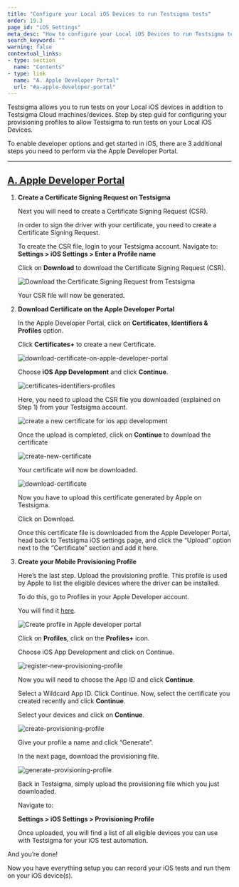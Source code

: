 ```yaml
---
title: "Configure your Local iOS Devices to run Testsigma tests"
order: 19.3
page_id: "iOS Settings"
meta_desc: "How to configure your Local iOS Devices to run Testsigma tests"
search_keyword: ""
warning: false
contextual_links:
- type: section
  name: "Contents"
- type: link
  name: "A. Apple Developer Portal"
  url: "#a-apple-developer-portal"
---
```


Testsigma allows you to run tests on your Local iOS devices in addition to Testsigma Cloud machines/devices. Step by step guid for configuring your provisioning profiles to allow Testsigma to run tests on your Local iOS Devices.

To enable developer options and get started in iOS, there are 3 additional steps you need to perform via the Apple Developer Portal.

---
## [A. Apple Developer Portal](#a-apple-developer-portal)

1. **Create a Certificate Signing Request on Testsigma**
   
    Next you will need to create a Certificate Signing Request (CSR).
    
    In order to sign the driver with your certificate, you need to create a Certificate Signing Request.

    To create the CSR file, login to your Testsigma account. Navigate to: **Settings > iOS Settings > Enter a Profile name**

    Click on **Download** to download the Certificate Signing Request (CSR).

    ![Download the Certificate Signing Request from Testsigma](https://docs.testsigma.com/images/tutorials/automate-ios-apps-using-local-devices/download-csr-testsigma.png)

    Your CSR file will now be generated.

2. **Download Certificate on the Apple Developer Portal**

    In the Apple Developer Portal, click on **Certificates, Identifiers & Profiles** option.

    Click **Certificates+** to create a new Certificate.

    ![download-certificate-on-apple-developer-portal](https://docs.testsigma.com/images/tutorials/automate-ios-apps-using-local-devices/download-certificate-on-apple-developer-portal.png)

    Choose **iOS App Development** and click **Continue**.

    ![certificates-identifiers-profiles](https://docs.testsigma.com/images/tutorials/automate-ios-apps-using-local-devices/certificates-identifiers-profile.png)

    Here, you need to upload the CSR file you downloaded (explained on Step 1) from your Testsigma account.

    ![create a new certificate for ios app development](https://docs.testsigma.com/images/tutorials/automate-ios-apps-using-local-devices/certificates-identifiers-profiles.png)

    Once the upload is completed,  click on **Continue** to download the certificate

    ![create-new-certificate](https://docs.testsigma.com/images/tutorials/automate-ios-apps-using-local-devices/create-new-certificate.png)

    Your certificate will now be downloaded.

    ![download-certificate](https://docs.testsigma.com/images/tutorials/automate-ios-apps-using-local-devices/download-certificate.png)

    Now you have to upload this certificate generated by Apple on Testsigma.

    Click on Download.

    Once this certificate file is downloaded from the Apple Developer Portal, head back to Testsigma iOS settings page, and click the “Upload” option next to the “Certificate” section and add it here.

3. **Create your Mobile Provisioning Profile**

    Here’s the last step. Upload the provisioning profile. This profile is used by Apple to list the eligible devices where the driver can be installed.

    To do this, go to Profiles in your Apple Developer account.

    You will find it [here](https://developer.apple.com/account/resources).

    ![Create profile in Apple developer portal](https://docs.testsigma.com/images/tutorials/automate-ios-apps-using-local-devices/create-profile.png)

    Click on **Profiles**, click on the **Profiles+** icon.

    Choose iOS App Development and click on Continue.

    ![register-new-provisioning-profile](https://docs.testsigma.com/images/tutorials/automate-ios-apps-using-local-devices/register-new-provisioning-profile.png)

    Now you will need to choose the App ID and click **Continue**.

    Select a Wildcard App ID. Click Continue. Now, select the certificate you created recently and click **Continue**.

    Select your devices and click on **Continue**.

    ![create-provisioning-profile](https://docs.testsigma.com/images/tutorials/automate-ios-apps-using-local-devices/create-provisioning-profile.png)

    Give your profile a name and click “Generate”.

    In the next page, download the provisioning file.

    ![generate-provisioning-profile](https://docs.testsigma.com/images/tutorials/automate-ios-apps-using-local-devices/generate-provisioning-profile.png)

    Back in Testsigma, simply upload the provisioning file which you just downloaded.

    Navigate to:

    **Settings > iOS Settings > Provisioning Profile**

    Once uploaded, you will find a list of all eligible devices you can use with Testsigma for your iOS test automation.



And you’re done!

Now you have everything setup you can record your iOS tests and run them on your iOS device(s).